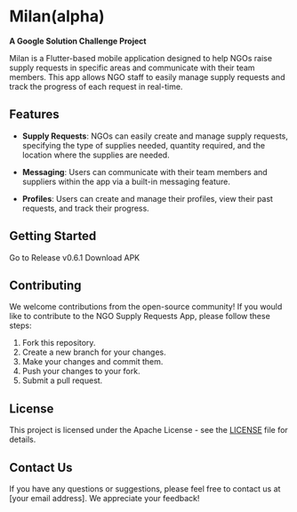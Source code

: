 # Milan(alpha)

**A Google Solution Challenge Project**

Milan is a Flutter-based mobile application designed to help NGOs raise supply requests in specific areas and communicate with their team members. This app allows NGO staff to easily manage supply requests and track the progress of each request in real-time. 

## Features

- **Supply Requests**: NGOs can easily create and manage supply requests, specifying the type of supplies needed, quantity required, and the location where the supplies are needed.

- **Messaging**: Users can communicate with their team members and suppliers within the app via a built-in messaging feature.

- **Profiles**: Users can create and manage their profiles, view their past requests, and track their progress.

## Getting Started

Go to Release v0.6.1
Download APK

## Contributing

We welcome contributions from the open-source community! If you would like to contribute to the NGO Supply Requests App, please follow these steps:

1. Fork this repository.
2. Create a new branch for your changes.
3. Make your changes and commit them.
4. Push your changes to your fork.
5. Submit a pull request.

## License

This project is licensed under the Apache License - see the [LICENSE](LICENSE) file for details.

## Contact Us

If you have any questions or suggestions, please feel free to contact us at [your email address]. We appreciate your feedback! 
